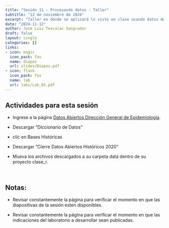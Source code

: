 ```yaml
---
title: "Sesión 11 - Procesando datos - Taller"
subtitle: "12 de noviembre de 2024"
excerpt: "Taller en dónde se aplicará lo visto en clase usando datos de COVID"
date: "2024-11-12"
author: José Luis Texcalac Sangrador
draft: false
layout: single
categories: []
links:
- icon: magic
  icon_pack: fas
  name: diapos
  url: slides/Diapos.pdf
- icon: flask
  icon_pack: fas
  name: lab
  url: labs/Lab_05.pdf
---
```


## Actividades para esta sesión 

- Ingrese a la página [Datos Abiertos Dirección General de Epidemiología](https://www.gob.mx/salud/documentos/datos-abiertos-152127).

- Descargar “Diccionario de Datos”

- clic en Bases Históricas

- Descargar “Cierre Datos Abiertos Históricos 2020”

- Mueva los archivos descargados a su carpeta data dentro de su proyecto clase_r.

&nbsp;

## Notas:

* Revisar constantemente la página para verificar el momento en que las 
diapositivas de la sesión esten disponibles.

* Revisar constantemente la página para verificar el momento en que las 
indicaciones del laboratorio a desarrollar sean publicadas.

&nbsp;
